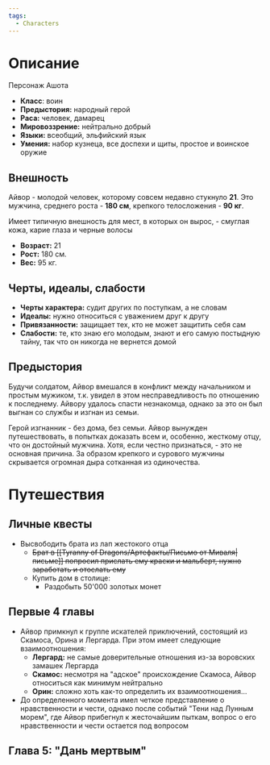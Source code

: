 ```yaml
---
tags:
  - Characters
---
```

# Описание
Персонаж Ашота
* **Класс**: воин
* **Предыстория:** народный герой
* **Раса:** человек, дамарец
* **Мировоззрение:** нейтрально добрый
* **Языки:** всеобщий, эльфийский язык
* **Умения:** набор кузнеца, все доспехи и щиты, простое и воинское оружие

## Внешность

Айвор - молодой человек, которому совсем недавно стукнуло **21**. Это мужчина, среднего роста - **180 см**, крепкого телосложения - **90 кг**. 

Имеет типичную внешность для мест, в которых он вырос, - смуглая кожа, карие глаза и черные волосы

* **Возраст:** 21
* **Рост:** 180 см.
* **Вес:** 95 кг.

## Черты, идеалы, слабости

* **Черты характера:** судит других по поступкам, а не словам
* **Идеалы:** нужно относиться с уважением друг к другу
* **Привязанности:** защищает тех, кто не может защитить себя сам
* **Слабости:** те, кто знаю его молодым, знают и его самую постыдную тайну, так что он никогда не вернется домой

## Предыстория

Будучи солдатом, Айвор вмешался в конфликт между начальником и простым мужиком, т.к. увидел в этом несправедливость по отношению к последнему. Айвору удалось спасти незнакомца, однако за это он был выгнан со службы и изгнан из семьи.

Герой изгнанник - без дома, без семьи. Айвор вынужден путешествовать, в попытках доказать всем и, особенно, жесткому отцу, что он достойный мужчина. Хотя, если честно признаться, - это не основная причина. За образом крепкого и сурового мужчины скрывается огромная дыра сотканная из одиночества. 


# Путешествия

## Личные квесты
* Высвободить брата из лап жестокого отца
	* ~~Брат в [[Tyranny of Dragons/Артефакты/Письмо от Миваля|письме]] попросил прислать ему краски и мальберт, нужно заработать и отослать ему~~
	* Купить дом в столице:
		* Раздобыть 50'000 золотых монет


## Первые 4 главы

* Айвор примкнул к группе искателей приключений, состоящий из Скамоса, Орина и Лергарда. При этом имеет следующие взаимоотношения:
	* **Лергард:** не самые доверительные отношения из-за воровских замашек Лергарда
	* **Скамос:** несмотря на "адское" происхождение Скамоса, Айвор относиться как минимум нейтрально
	* **Орин:** сложно хоть как-то определить их взаимоотношения...
* До определенного момента имел четкое представление о нравственности и чести, однако после событий "Тени над Лунным морем", где Айвор прибегнул к жесточайшим пыткам, вопрос о его нравственности и чести остается под вопросом

## Глава 5: "Дань мертвым"

